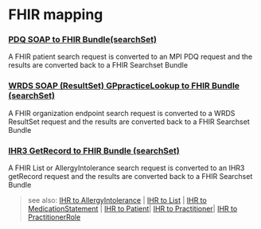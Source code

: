 # FHIR mapping


### [PDQ SOAP to FHIR Bundle(searchSet)](pdq.md)
A FHIR patient search request is converted to an MPI PDQ request and the results are converted back to a FHIR Searchset Bundle

### [WRDS SOAP (ResultSet) GPpracticeLookup to FHIR Bundle (searchSet)](wrds.md)
A FHIR organization endpoint search request is converted to a WRDS ResultSet request and the results are converted back to a FHIR Searchset Bundle

### [IHR3 GetRecord to FHIR Bundle (searchSet)](ihr.md)

A FHIR List or AllergyIntolerance search request is converted to an IHR3 getRecord request and the results are converted back to a FHIR Searchset Bundle

> see also: [IHR to AllergyIntolerance](ihr/AllergyIntolerance.md) | [IHR to List](ihr/List.md) | [IHR to MedicationStatement](ihr/MedicationStatement.md) |  [IHR to Patient](ihr/Patient.md)|  [IHR to Practitioner](ihr/Practitioner.md)|  [IHR to PractitionerRole](ihr/PractitionerRole.md) 
